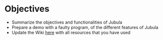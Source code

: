 Objectives
==========

- Summarize the objectives and functionalities of Jubula
- Prepare a demo with a faulty program, of the different features of Jubula
- Update the Wiki [here](https://github.com/INSA-VV-2013/testing-tools/wiki/Jubula) with all resources that you have used